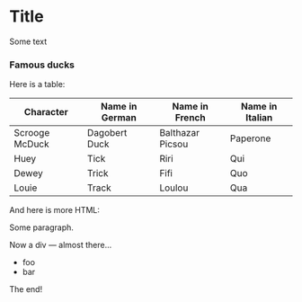 # Title

Some text

### Famous ducks

Here is a table:

| Character      | Name in German   | Name in French   | Name in Italian   |
|----------------|------------------|------------------|-------------------|
| Scrooge McDuck | Dagobert Duck    | Balthazar Picsou | Paperone          |
| Huey           | Tick             | Riri             | Qui               |
| Dewey          | Trick            | Fifi             | Quo               |
| Louie          | Track            | Loulou           | Qua               |

And here is more HTML:

Some paragraph.

Now a div — almost there...

- foo
- bar

The end!
